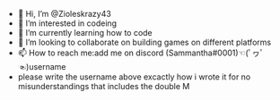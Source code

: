 - 👋 Hi, I’m @Zioleskrazy43
- 👀 I’m interested in codeing
- 🌱 I’m currently learning how to code
- 💞️ I’m looking to collaborate on building games on different platforms
- 📫 How to reach me:add me on discord (Sammantha#0001)☜(ﾟヮﾟ☜)username
- please write the username above excactly how i wrote it for no misunderstandings that includes the double M
<!---
Zioleskrazy43/Zioleskrazy43 is a ✨ special ✨ repository because its `README.md` (this file) appears on your GitHub profile.
You can click the Preview link to take a look at your changes.
--->

